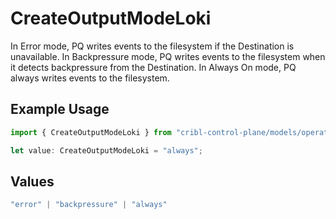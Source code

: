 # CreateOutputModeLoki

In Error mode, PQ writes events to the filesystem if the Destination is unavailable. In Backpressure mode, PQ writes events to the filesystem when it detects backpressure from the Destination. In Always On mode, PQ always writes events to the filesystem.

## Example Usage

```typescript
import { CreateOutputModeLoki } from "cribl-control-plane/models/operations";

let value: CreateOutputModeLoki = "always";
```

## Values

```typescript
"error" | "backpressure" | "always"
```